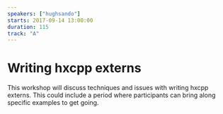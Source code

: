 ```yaml
---
speakers: ["hughsando"]
starts: 2017-09-14 13:00:00
duration: 115
track: "A"
---
```


# Writing hxcpp externs

This workshop will discuss techniques and issues with writing hxcpp externs.
This could include a period where participants can bring along specific examples to get going.